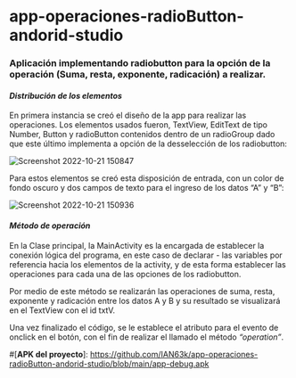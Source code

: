 # app-operaciones-radioButton-andorid-studio
### Aplicación implementando radiobutton para la opción de la operación (Suma, resta, exponente, radicación) a realizar.
#### _Distribución de los elementos_
  En primera instancia se creó el diseño de la app para realizar las operaciones. 
  Los elementos usados fueron, TextView,  EditText de tipo Number, Button  y radioButton contenidos dentro de un radioGroup dado que este último implementa a opción de la desselección de los radiobutton:
  
![Screenshot 2022-10-21 150847](https://user-images.githubusercontent.com/81268917/197280462-ec476cec-810a-4175-8cbd-f4efc04cb31f.jpg)

  Para estos elementos se creó esta disposición de entrada, con un color de fondo oscuro y dos campos de texto para el ingreso de los datos “A” y “B”:
  
![Screenshot 2022-10-21 150936](https://user-images.githubusercontent.com/81268917/197280559-5c637999-d31a-4bb9-aab0-55519496320e.jpg)

#### _Método de operación_

 En la Clase principal, la MainActivity es la encargada de establecer la conexión lógica del programa, en este caso de declarar -
 las variables por referencia hacia los elementos de la activity, y de esta forma establecer las operaciones para cada una de las opciones de los radiobutton.

 Por medio de este método se realizarán las operaciones de suma, resta, exponente y radicación entre los datos A y B y su resultado se visualizará 
 en el TextView con el id txtV.
 
 Una vez finalizado el código, se le establece el atributo para el evento de onclick en el botón, con el fin de realizar el llamado el método _“operation”_.

#[**APK del proyecto**]: https://github.com/IAN63k/app-operaciones-radioButton-andorid-studio/blob/main/app-debug.apk
